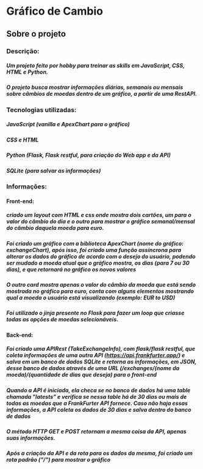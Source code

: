 # Gráfico de Cambio

## Sobre o projeto
### Descrição:
##### Um projeto feito por hobby para treinar as skills em JavaScript, CSS, HTML e Python.
##### O projeto busca mostrar informações diárias, semanais ou mensais sobre câmbios de moedas dentro de um gráfico, a partir de uma RestAPI.

### Tecnologias utilizadas:
##### JavaScript (vanilla e ApexChart para o gráfico)
##### CSS e HTML
##### Python (Flask, Flask restful, para criação do Web app e da API)
##### SQLite (para salvar as informações)

### Informações:

#### Front-end:
##### criado um layout com HTML e css onde mostra dois cartões, um para o valor do câmbio do dia e o outro para mostrar o gráfico semanal/mensal do câmbio daquela moeda para euro.
##### Foi criado um gráfico com a biblioteca ApexChart (nome do gráfico: exchangeChart), após isso, foi criado uma função assíncrona para alterar os dados do gráfico de acordo com o desejo do usuário, podendo ser mudado a moeda atual que o gráfico mostra, os dias (para 7 ou 30 dias), e que retornará no gráfico os novos valores
##### O outro card mostra apenas o valor do câmbio da moeda que está sendo mostrada no gráfico para euro, conta com alguns elementos mostrando qual a moeda o usuário está visualizando (exemplo: EUR to USD)
##### Foi utilizado o jinja presente no Flask para fazer um loop que criasse todas as opções de moedas selecionáveis.

#### Back-end:
##### Foi criado uma APIRest (TakeExchangeInfo), com flask/flask restful, que coleta informações de uma outra API (https://api.frankfurter.app/) e salva em um banco de dados SQLite e retorna as informações, em JSON, desse banco de dados através de uma URL (/exchanges/(nome da moeda)/(quantidade de dias que deseja) para o front-end
##### Quando a API é iniciada, ela checa se no banco de dados há uma table chamada "latests" e verifica se nessa table há de 30 dias ou mais de todas as moedas que a FrankFurter API fornece. Caso não haja essas informações, a API coleta os dados de 30 dias e salva dentro do banco de dados
##### O método HTTP GET e POST retornam a mesma coisa da API, apenas suas informações.
##### Após a criação da API e da rota para os dados da mesma, foi criado um rota padrão ("/") para mostrar o gráfico

